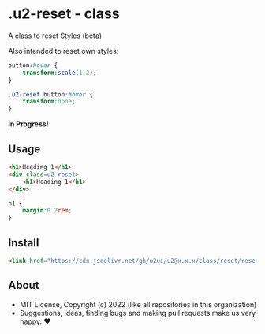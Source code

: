 # .u2-reset - class
A class to reset Styles (beta)

Also intended to reset own styles:

```css
button:hover {
    transform:scale(1.2);
}

.u2-reset button:hover {
    transform:none;
}
```

**in Progress!**

## Usage

```html
<h1>Heading 1</h1>
<div class=u2-reset>
    <h1>Heading 1</h1>
</div>
```

```css
h1 {
    margin:0 2rem;
}
```

## Install

```html
<link href="https://cdn.jsdelivr.net/gh/u2ui/u2@x.x.x/class/reset/reset.min.css" rel=stylesheet>
```

## About

- MIT License, Copyright (c) 2022 <u2> (like all repositories in this organization) <br>
- Suggestions, ideas, finding bugs and making pull requests make us very happy. ♥

